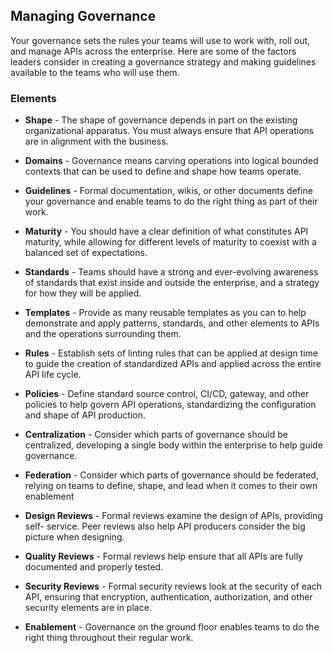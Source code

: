 ## Managing Governance 
Your governance sets the rules your teams will use to work with, roll out, and manage APIs across the enterprise. Here are some of the factors leaders consider in creating a governance strategy and making guidelines available to the teams who will use them. 

### Elements 
 

- **Shape** - The shape of governance depends in part on the existing organizational apparatus. You must always ensure that API operations are in alignment with the business. 
- **Domains** - Governance means carving operations into logical bounded contexts that can be used to define and shape how teams operate. 
- **Guidelines** - Formal documentation, wikis, or other documents define your governance and enable teams to do the right thing as part of their work. 
- **Maturity** - You should have a clear definition of what constitutes API maturity, while allowing for different levels of maturity to coexist with a balanced set of expectations. 
- **Standards** - Teams should have a strong and ever-evolving awareness of standards that exist inside and outside the enterprise, and a strategy for how they will be applied.
 
- **Templates** - Provide as many reusable templates as you can to help demonstrate and apply patterns, standards, and other elements to APIs and the operations surrounding them. 
- **Rules** - Establish sets of linting rules that can be applied at design time to guide the creation of standardized APIs and applied across the entire API life cycle. 
- **Policies** - Define standard source control, CI/CD, gateway, and other policies to help govern API operations, standardizing the configuration and shape of API production. 
- **Centralization** - Consider which parts of governance should be centralized, developing a single body within the enterprise to help guide governance.
 
- **Federation** - Consider which parts of governance should be federated, relying on teams to define, shape, and lead when it comes to their own enablement 
- **Design Reviews** - Formal reviews examine the design of APIs, providing self- service. Peer reviews also help API producers consider the big picture when designing. 
- **Quality Reviews** - Formal reviews help ensure that all APIs are fully documented and properly tested.
 
- **Security Reviews** - Formal security reviews look at the security of each API, ensuring that encryption, authentication, authorization, and other security elements are in place. 
- **Enablement** - Governance on the ground floor enables teams to do the right thing throughout their regular work. 
 
 

